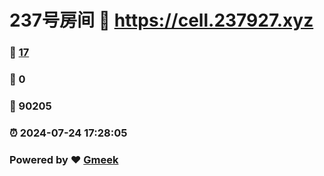 # 237号房间 :link: https://cell.237927.xyz 
### :page_facing_up: [17](https://cell.237927.xyz/tag.html) 
### :speech_balloon: 0 
### :hibiscus: 90205 
### :alarm_clock: 2024-07-24 17:28:05 
### Powered by :heart: [Gmeek](https://github.com/Meekdai/Gmeek)
